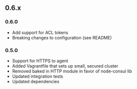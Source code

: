## 0.6.x

### 0.6.0

 * Add support for ACL tokens
 * Breaking changes to configuration (see README)

### 0.5.0

 * Support for HTTPS to agent
 * Added Vagrantfile that sets up small, secured cluster
 * Removed baked in HTTP module in favor of node-consul lib
 * Updated integration tests
 * Updated dependencies
